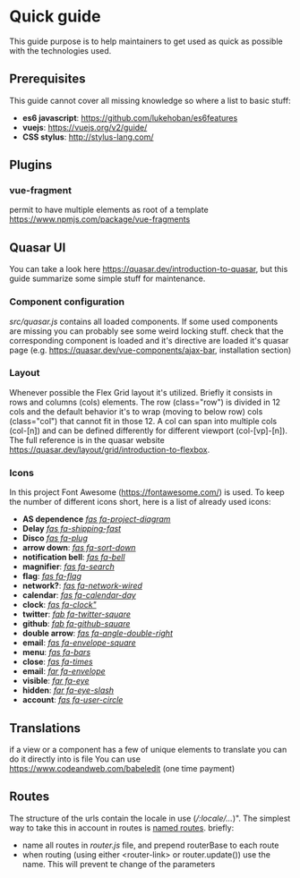 # Quick guide
This guide purpose is to help maintainers to get used as quick as possible with the technologies used.

## Prerequisites
This guide cannot cover all missing knowledge so where a list to basic stuff:
* **es6 javascript**: https://github.com/lukehoban/es6features
* **vuejs**: https://vuejs.org/v2/guide/
* **CSS stylus**: http://stylus-lang.com/

## Plugins
### vue-fragment
permit to have multiple elements as root of a template
https://www.npmjs.com/package/vue-fragments

## Quasar UI
You can take a look here https://quasar.dev/introduction-to-quasar, but this
guide summarize some simple stuff for maintenance.

### Component configuration

*src/quasar.js* contains all loaded components. If some used components are missing you can probably see some weird locking stuff.
check that the corresponding component is loaded and it's directive are loaded it's quasar page (e.g. https://quasar.dev/vue-components/ajax-bar, installation section)

### Layout
Whenever possible the Flex Grid layout it's utilized. Briefly it consists in
rows and columns (cols) elements. The row (class="row") is divided in 12 cols and the default behavior
it's to wrap (moving to below row) cols (class="col") that cannot fit in those 12.
A col can span into multiple cols (col-\[n\]) and can be defined differently for different
viewport (col-\[vp\]-\[n\]).
The full reference is in the quasar website https://quasar.dev/layout/grid/introduction-to-flexbox.

### Icons
In this project Font Awesome (https://fontawesome.com/) is used.
To keep the number of different icons short, here is a list of already used icons:
* **AS dependence** [*fas fa-project-diagram*](https://fontawesome.com/icons/project-diagram?style=solid)
* **Delay** [*fas fa-shipping-fast*](https://fontawesome.com/icons/shipping-fast?style=solid)
* **Disco** [*fas fa-plug*](https://fontawesome.com/icons/plug?style=solid)
* **arrow down**: [*fas fa-sort-down*](https://fontawesome.com/icons/sort-down?style=solid)
* **notification bell**: [*fas fa-bell*](https://fontawesome.com/icons/bell?style=solid)
* **magnifier**: [*fas fa-search*](https://fontawesome.com/icons/search?style=solid)
* **flag**: [*fas fa-flag*](https://fontawesome.com/icons/flag?style=solid)
* **network?**: [*fas fa-network-wired*](https://fontawesome.com/icons/network-wired?style=solid)
* **calendar**: [*fas fa-calendar-day*](https://fontawesome.com/icons/calendar-day?style=solid)
* **clock**: [*fas fa-clock"*](https://fontawesome.com/icons/clock?style=solid)
* **twitter**: [*fab fa-twitter-square*](https://fontawesome.com/icons/twitter-square?style=brands)
* **github**: [*fab fa-github-square*](https://fontawesome.com/icons/github-square?style=brands)
* **double arrow**: [*fas fa-angle-double-right*](https://fontawesome.com/icons/angle-double-right?style=solid)
* **email**: [*fas fa-envelope-square*](https://fontawesome.com/icons/envelope-square?style=solid)
* **menu**: [*fas fa-bars*](https://fontawesome.com/icons/bars?style=solid)
* **close**: [*fas fa-times*](https://fontawesome.com/icons/times?style=solid)
* **email**: [*far fa-envelope*](https://fontawesome.com/icons/envelope?style=regular)
* **visible**: [*far fa-eye*](https://fontawesome.com/icons/eye?style=regular)
* **hidden**: [*far fa-eye-slash*](https://fontawesome.com/icons/eye-slash?style=regular)
* **account**: [*fas fa-user-circle*](https://fontawesome.com/icons/user-circle?style=solid)

## Translations
if a view or a component has a few of unique elements to translate you can do
it directly into is file
You can use https://www.codeandweb.com/babeledit (one time payment)

## Routes
The structure of the urls contain the locale in use (*/:locale/...*)".
The simplest way to take this in account in routes is [named routes](https://router.vuejs.org/guide/essentials/named-routes.html).
briefly:
* name all routes in *router.js* file, and prepend routerBase to each route
* when routing (using either \<router-link\> or router.update()) use the name. This will prevent te change of the parameters
